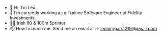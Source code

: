 - 👋 Hi, I’m Leo
- 🌱 I’m currently working as a Trainee Software Engineer at Fidelity Investments.
- 🏃‍♂️ Irish 60 & 100m Sprinter
- 📫 How to reach me: Send me an email at -> leomorgan.1210@gmail.com

<!---
Shadyxstep/Shadyxstep is a ✨ special ✨ repository because its `README.md` (this file) appears on your GitHub profile.
You can click the Preview link to take a look at your changes.
--->
